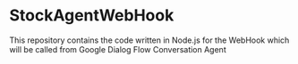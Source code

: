 # StockAgentWebHook
This repository contains the code written in Node.js for the WebHook which will be called from Google Dialog Flow
Conversation Agent


